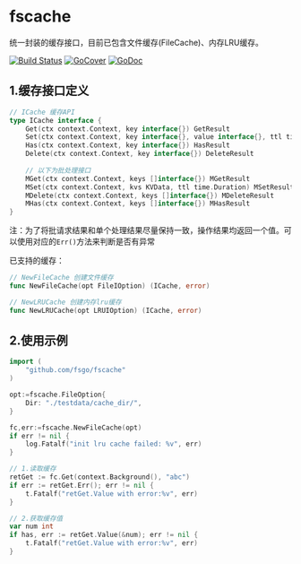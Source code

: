 # fscache

统一封装的缓存接口，目前已包含文件缓存(FileCache)、内存LRU缓存。

[![Build Status](https://travis-ci.org/fsgo/fscache.png?branch=master)](https://travis-ci.org/fsgo/fscache)
[![GoCover](http://gocover.io/_badge/github.com/fsgo/fscache)](http://gocover.io/github.com/fsgo/fscache)
[![GoDoc](https://godoc.org/github.com/fsgo/fscache?status.svg)](https://godoc.org/github.com/fsgo/fscache)

## 1.缓存接口定义
```go
// ICache 缓存API
type ICache interface {
    Get(ctx context.Context, key interface{}) GetResult
    Set(ctx context.Context, key interface{}, value interface{}, ttl time.Duration) SetResult
    Has(ctx context.Context, key interface{}) HasResult
    Delete(ctx context.Context, key interface{}) DeleteResult
    
    // 以下为批处理接口
    MGet(ctx context.Context, keys []interface{}) MGetResult
    MSet(ctx context.Context, kvs KVData, ttl time.Duration) MSetResult
    MDelete(ctx context.Context, keys []interface{}) MDeleteResult
    MHas(ctx context.Context, keys []interface{}) MHasResult
}
```
注：为了将批请求结果和单个处理结果尽量保持一致，操作结果均返回一个值。可以使用对应的`Err()`方法来判断是否有异常

  
已支持的缓存：
```go
// NewFileCache 创建文件缓存
func NewFileCache(opt FileIOption) (ICache, error)

// NewLRUCache 创建内存lru缓存
func NewLRUCache(opt LRUIOption) (ICache, error)
```

## 2.使用示例
```go
import (
    "github.com/fsgo/fscache"
)

opt:=fscache.FileOption{
    Dir: "./testdata/cache_dir/",
}

fc,err:=fscache.NewFileCache(opt)
if err != nil {
    log.Fatalf("init lru cache failed: %v", err)
}

// 1.读取缓存
retGet := fc.Get(context.Background(), "abc")
if err := retGet.Err(); err != nil {
    t.Fatalf("retGet.Value with error:%v", err)
}

// 2.获取缓存值
var num int
if has, err := retGet.Value(&num); err != nil {
    t.Fatalf("retGet.Value with error:%v", err)
}
```